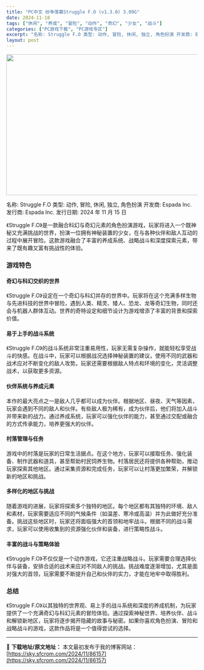 ```yaml
---
title: "PC中文 纷争落幕Struggle F.O (v1.3.0) 3.09G"
date: 2024-11-18
tags: ["休闲", "养成", "冒险", "动作", "奇幻", "少女", "战斗"]
categories: ["PC游戏下载", "PC游戏专区"]
excerpt: "名称: Struggle F.O 类型: 动作, 冒险, 休闲, 独立, 角色扮演 开发商: Espada Inc. 发行商: Espada Inc. 发行日期: 2024 年 11 月 15 日 《Struggle F.O》是一款融合科幻与奇幻元素的角色扮演游戏，玩家将进入一个既神秘又充满挑战的世&hellip;"
layout: post
---
```


<img class="aligncenter size-full wp-image-86158" src="https://sky.sfcrom.com/wp-content/uploads/2024/11/2024111803550119.webp" alt="" width="660" height="370" />

名称: Struggle F.O
类型: 动作, 冒险, 休闲, 独立, 角色扮演
开发商: Espada Inc.
发行商: Espada Inc.
发行日期: 2024 年 11 月 15 日

《Struggle F.O》是一款融合科幻与奇幻元素的角色扮演游戏，玩家将进入一个既神秘又充满挑战的世界，扮演一位拥有神秘装置的少女，在与各种伙伴和敌人互动的过程中展开冒险。这款游戏融合了丰富的养成系统、战略战斗和深度探索元素，带来了既有趣又富有挑战性的体验。
<h3><strong>游戏特色</strong></h3>
<h4><strong>奇幻与科幻交织的世界</strong></h4>
《Struggle F.O》设定在一个奇幻与科幻并存的世界中。玩家将在这个充满多样生物与先进科技的世界中冒险，遇到人类、精灵、矮人、恐龙、龙等奇幻生物，同时还会与机器人群体互动。世界的奇特设定和细节设计为游戏增添了丰富的背景和探索价值。
<h4><strong>易于上手的战斗系统</strong></h4>
《Struggle F.O》的战斗系统非常注重易用性，玩家无需复杂操作，就能轻松享受战斗的快感。在战斗中，玩家可以根据战况选择神秘装置的建议，使用不同的武器和战术应对不断变化的敌人攻势。玩家还需要根据敌人特点和环境的变化，灵活调整战术，以获取更多资源。
<h4><strong>伙伴系统与养成元素</strong></h4>
本作的最大亮点之一是敌人几乎都可以成为伙伴。根据地区、昼夜、天气等因素，玩家会遇到不同的敌人和伙伴。有些敌人极为稀有，成为伙伴后，他们将加入战斗并带来新的战力。通过养成系统，玩家可以强化伙伴的能力，甚至通过交配或融合的方式传承能力，培养更强大的伙伴。
<h4><strong>村落管理与任务</strong></h4>
游戏中的村落是玩家的日常生活据点。在这个地方，玩家可以接取任务、强化装备、制作武器和道具，甚至帮助村民饲养生物。村落居民还将提供各种帮助，推动玩家探索其他地区。通过采集资源和完成任务，玩家可以让村落更加繁荣，并解锁新的地区和挑战。
<h4><strong>多样化的地区与挑战</strong></h4>
随着游戏的进展，玩家将探索多个独特的地区。每个地区都有其独特的环境、敌人和素材，玩家需要适应不同的气候条件（如温差、寒冷或高温）并为此做好充分准备。挑战这些地区时，玩家还将面临强大的首领和地牢战斗。根据不同的战斗需求，玩家可以使用收集到的资源强化伙伴和装备，进行策略性战斗。
<h4><strong>丰富的战斗与策略体验</strong></h4>
《Struggle F.O》不仅仅是一个动作游戏，它还注重战略战斗。玩家需要合理选择伙伴与装备，安排合适的战术来应对不同敌人的挑战。挑战难度逐渐增加，尤其是面对强大的首领，玩家需要不断提升自己和伙伴的实力，才能在地牢中取得胜利。
<h3><strong>总结</strong></h3>
《Struggle F.O》以其独特的世界观、易上手的战斗系统和深度的养成机制，为玩家提供了一个充满奇幻与科幻元素的冒险体验。通过探索神秘世界、培养伙伴、战斗和解锁新地区，玩家将逐步揭开隐藏的故事与秘密。如果你喜欢角色扮演、冒险和战略战斗的游戏，这款作品将是一个值得尝试的选择。

---
📖 **下载地址/原文地址：** 本文最初发布于我的博客网站：[https://sky.sfcrom.com/2024/11/86157](https://sky.sfcrom.com/2024/11/86157)
